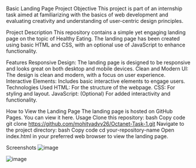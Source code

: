 Basic Landing Page Project
Objective
This project is part of an internship task aimed at familiarizing with the basics of web development and evaluating creativity and understanding of user-centric design principles.

Project Description
This repository contains a simple yet engaging landing page on the topic of Healthy Eating. The landing page has been created using basic HTML and CSS, with an optional use of JavaScript to enhance functionality.

Features
Responsive Design: The landing page is designed to be responsive and looks great on both desktop and mobile devices.
Clean and Modern UI: The design is clean and modern, with a focus on user experience.
Interactive Elements: Includes basic interactive elements to engage users.
Technologies Used
HTML: For the structure of the webpage.
CSS: For styling and layout.
JavaScript: (Optional) For added interactivity and functionality.

How to View the Landing Page
The landing page is hosted on GitHub Pages. You can view it here.
Usage
Clone this repository:
bash
Copy code
git clone https://github.com/mohityadvv26/Octanet-Task-1.git
Navigate to the project directory:
bash
Copy code
cd your-repository-name
Open index.html in your preferred web browser to view the landing page.

Screenshots
![image](https://github.com/mohityadvv26/Octanet-Task-1/assets/91963533/fd9be6a0-33bf-4454-a385-27103d54fd83)

![image](https://github.com/mohityadvv26/Octanet-Task-1/assets/91963533/c30930c3-96a0-4367-95f6-7fde62466c0d)


